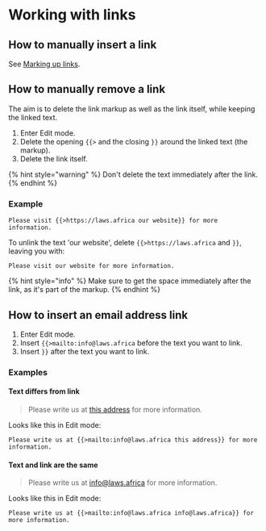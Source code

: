 # Working with links

## How to manually insert a link

See [Marking up links](../../markup-guide/marking-up-links.md).

## How to manually remove a link

The aim is to delete the link markup as well as the link itself, while keeping the linked text.

1. Enter Edit mode.
2. Delete the opening `{{>` and the closing `}}` around the linked text (the markup).
3. Delete the link itself.

{% hint style="warning" %}
Don't delete the text immediately after the link.
{% endhint %}

### Example

```
Please visit {{>https://laws.africa our website}} for more information.
```

To unlink the text 'our website', delete `{{>https://laws.africa`  and `}}`, leaving you with:

```
Please visit our website for more information.
```

{% hint style="info" %}
Make sure to get the space immediately after the link, as it's part of the markup.
{% endhint %}

## How to insert an email address link

1. Enter Edit mode.
2. Insert `{{>mailto:info@laws.africa` before the text you want to link.
3. Insert `}}` after the text you want to link.

### Examples

#### Text differs from link

> Please write us at [this address](mailto:info@laws.africa) for more information.

Looks like this in Edit mode:

```
Please write us at {{>mailto:info@laws.africa this address}} for more information.
```

#### Text and link are the same

> Please write us at [info@laws.africa](mailto:info@laws.africa) for more information.

Looks like this in Edit mode:

```
Please write us at {{>mailto:info@laws.africa info@laws.africa}} for more information.
```
